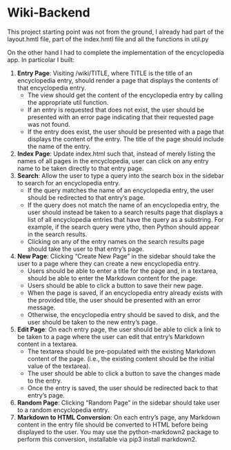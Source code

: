 # Wiki-Backend

This project starting point was not from the ground, I already had part of the layout.hmtl file, part of the index.hmtl file and all the functions in util.py

On the other hand I had to complete the implementation of the encyclopedia app. In particolar I built:

1. **Entry Page**: Visiting /wiki/TITLE, where TITLE is the title of an encyclopedia entry, should render a page that displays the contents of that encyclopedia entry.
    - The view should get the content of the encyclopedia entry by calling the appropriate util function.
    - If an entry is requested that does not exist, the user should be presented with an error page indicating that their requested page was not found.
    - If the entry does exist, the user should be presented with a page that displays the content of the entry. The title of the page should include the name of the            entry.
2. **Index Page**: Update index.html such that, instead of merely listing the names of all pages in the encyclopedia, user can click on any entry name to be taken directly  to   that entry page.
3. **Search**: Allow the user to type a query into the search box in the sidebar to search for an encyclopedia entry.
    - If the query matches the name of an encyclopedia entry, the user should be redirected to that entry’s page.
    - If the query does not match the name of an encyclopedia entry, the user should instead be taken to a search results page that displays a list of all encyclopedia         entries that have the query as a substring. For example, if the search query were ytho, then Python should appear in the search results.
    - Clicking on any of the entry names on the search results page should take the user to that entry’s page.
4. **New Page**: Clicking “Create New Page” in the sidebar should take the user to a page where they can create a new encyclopedia entry.
    - Users should be able to enter a title for the page and, in a textarea, should be able to enter the Markdown content for the page.
    - Users should be able to click a button to save their new page.
    - When the page is saved, if an encyclopedia entry already exists with the provided title, the user should be presented with an error message.
    - Otherwise, the encyclopedia entry should be saved to disk, and the user should be taken to the new entry’s page.
5. **Edit Page**: On each entry page, the user should be able to click a link to be taken to a page where the user can edit that entry’s Markdown content in a textarea.
    - The textarea should be pre-populated with the existing Markdown content of the page. (i.e., the existing content should be the initial value of the textarea).
    - The user should be able to click a button to save the changes made to the entry.
    - Once the entry is saved, the user should be redirected back to that entry’s page.
6. **Random Page**: Clicking “Random Page” in the sidebar should take user to a random encyclopedia entry.
7. **Markdown to HTML Conversion**: On each entry’s page, any Markdown content in the entry file should be converted to HTML before being displayed to the user. You may use     the python-markdown2 package to perform this conversion, installable via pip3 install markdown2.
